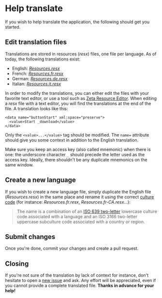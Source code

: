 # Help translate

If you wish to help translate the application, the following should get you started.

## Edit translation files

Translations are stored in resources (_resx_) files, one file per language. As of today, the following translations exist:
* English: [_Resources.resx_](/src/BandcampDownloader/Properties/Resources.resx)
* French: [_Resources.fr.resx_](/src/BandcampDownloader/Properties/Resources.fr.resx)
* German: [_Resources.de.resx_](/src/BandcampDownloader/Properties/Resources.de.resx)
* Italian: [_Resources.it.resx_](/src/BandcampDownloader/Properties/Resources.it.resx)

In order to modify the translations, you can either edit the files with your favorite text editor, or use a tool such as [Zeta Resource Editor](https://www.zeta-resource-editor.com). When editing a _resx_ file with a text editor, you will find the translations at the end of the file. A translation looks like this:
```
<data name="buttonStart" xml:space="preserve">
  <value>Start _download</value>
</data>
```

Only the `<value>...</value>` tag should be modified. The `name=` attribute should give you some context in addition to the English translation.

Make sure you keep an access key (also called mnemonic) when there is one: the underscore character `_` should precede the letter used as the access key. Ideally, there shouldn't be any duplicate mnemonics on the same window.

## Create a new language

If you wish to create a new language file, simply duplicate the English file (_Resources.resx_) in the same place and rename it using the correct [culture code](https://docs.microsoft.com/en-us/dotnet/api/system.globalization.cultureinfo?view=netframework-4.7.2#culture-names-and-identifiers) (for instance: _Resources.fr.resx_, _Resources.fr-CA.resx_...):

>The name is a combination of an [ISO 639 two-letter](https://en.wikipedia.org/wiki/List_of_ISO_639-1_codes) lowercase culture code associated with a language and an ISO 3166 two-letter uppercase subculture code associated with a country or region.

## Submit changes

Once you're done, commit your changes and create a pull request.

## Closing

If you're not sure of the translation by lack of context for instance, don't hesitate to open a [new issue](https://github.com/Otiel/BandcampDownloader/issues/new) and ask. Any effort will be appreciated, even if you cannot provide a complete translated file. **Thanks in advance for your help!**
